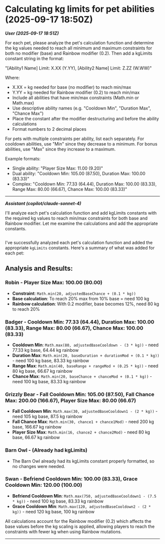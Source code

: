 <!-- Generated by SpecStory -->

<!-- vscode Session 7a4d17d2-1cc5-4ddd-9a75-1e454e36a833 (2025-09-17 18:50Z) -->

# Calculating kg limits for pet abilities (2025-09-17 18:50Z)

_**User (2025-09-17 18:51Z)**_

For each pet, please analyze the pet's calculation function and determine the kg values needed to reach all minimum and maximum constraints for both no modifier (base) and Rainbow modifier (0.2). Then add a kgLimits constant string in the format:

"[Ability1 Name] Limit: X.XX (Y.YY), [Ability2 Name] Limit: Z.ZZ (W.WW)"

Where:
- X.XX = kg needed for base (no modifier) to reach min/max
- Y.YY = kg needed for Rainbow modifier (0.2) to reach min/max  
- Include all abilities that have min/max constraints (Math.min or Math.max)
- Use descriptive ability names (e.g. "Cooldown Min", "Duration Max", "Chance Max")
- Place the constant after the modifier destructuring and before the ability calculations
- Format numbers to 2 decimal places

For pets with multiple constraints per ability, list each separately. For cooldown abilities, use "Min" since they decrease to a minimum. For bonus abilities, use "Max" since they increase to a maximum.

Example formats:
- Single ability: "Player Size Max: 11.00 (9.20)"
- Dual ability: "Cooldown Min: 105.00 (87.50), Duration Max: 100.00 (83.33)"
- Complex: "Cooldown Min: 77.33 (64.44), Duration Max: 100.00 (83.33), Range Max: 80.00 (66.67), Chance Max: 100.00 (83.33)"

---

_**Assistant (copilot/claude-sonnet-4)**_

I'll analyze each pet's calculation function and add kgLimits constants with the required kg values to reach min/max constraints for both base and Rainbow modifier. Let me examine the calculations and add the appropriate constants. 
```

```
I've successfully analyzed each pet's calculation function and added the appropriate `kgLimits` constants. Here's a summary of what was added for each pet:

## Analysis and Results:

### **Robin** - Player Size Max: 100.00 (80.00)
- **Constraint**: `Math.min(20, adjustedBaseChance + (0.1 * kg))`
- **Base calculation**: To reach 20% max from 10% base = need 100 kg
- **Rainbow calculation**: With 0.2 modifier, base becomes 12%, need 80 kg to reach 20%

### **Badger** - Cooldown Min: 77.33 (64.44), Duration Max: 100.00 (83.33), Range Max: 80.00 (66.67), Chance Max: 100.00 (83.33)
- **Cooldown Min**: `Math.max(80, adjustedBaseCooldown - (3 * kg))` - need 77.33 kg base, 64.44 kg rainbow
- **Duration Max**: `Math.min(20, baseDuration + durationMod + (0.1 * kg))` - need 100 kg base, 83.33 kg rainbow  
- **Range Max**: `Math.min(40, baseRange + rangeMod + (0.25 * kg))` - need 80 kg base, 66.67 kg rainbow
- **Chance Max**: `Math.min(20, baseChance + chanceMod + (0.1 * kg))` - need 100 kg base, 83.33 kg rainbow

### **Grizzly Bear** - Fall Cooldown Min: 105.00 (87.50), Fall Chance Max: 200.00 (166.67), Player Size Max: 80.00 (66.67)
- **Fall Cooldown Min**: `Math.max(30, adjustedBaseCooldown1 - (2 * kg))` - need 105 kg base, 87.5 kg rainbow
- **Fall Chance Max**: `Math.min(30, chance1 + chance1Mod)` - need 200 kg base, 166.67 kg rainbow
- **Player Size Max**: `Math.min(16, chance2 + chance2Mod)` - need 80 kg base, 66.67 kg rainbow

### **Barn Owl** - (Already had kgLimits)
- The Barn Owl already had its kgLimits constant properly formatted, so no changes were needed.

### **Swan** - Befriend Cooldown Min: 100.00 (83.33), Grace Cooldown Min: 120.00 (100.00)
- **Befriend Cooldown Min**: `Math.max(750, adjustedBaseCooldown1 - (7.5 * kg))` - need 100 kg base, 83.33 kg rainbow
- **Grace Cooldown Min**: `Math.max(120, adjustedBaseCooldown2 - (2 * kg))` - need 120 kg base, 100 kg rainbow

All calculations account for the Rainbow modifier (0.2) which affects the base values before the kg scaling is applied, allowing players to reach the constraints with fewer kg when using Rainbow mutations.

---

